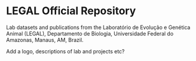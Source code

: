 # LEGAL Official Repository

Lab datasets and publications from the Laboratório de Evolução e Genética Animal (LEGAL), Departamento de Biologia, Universidade Federal do Amazonas, Manaus, AM, Brazil.

Add a logo, descriptions of lab and projects etc? 